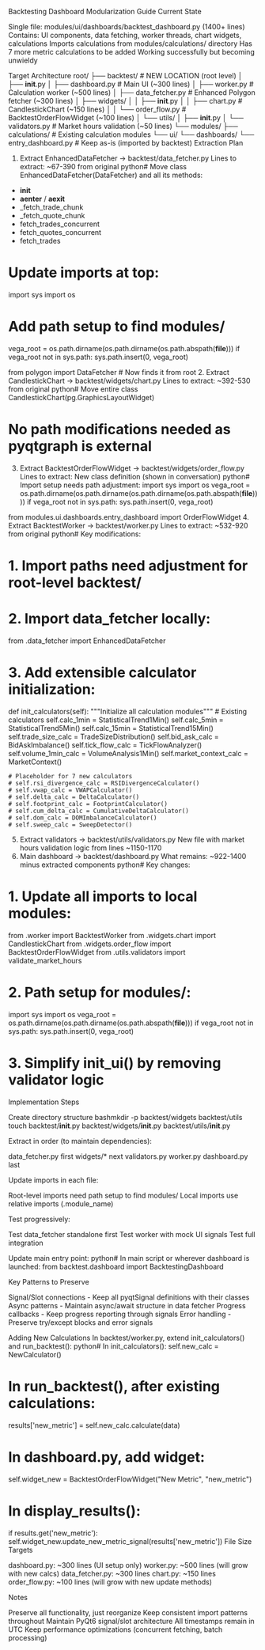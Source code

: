 Backtesting Dashboard Modularization Guide
Current State

Single file: modules/ui/dashboards/backtest_dashboard.py (1400+ lines)
Contains: UI components, data fetching, worker threads, chart widgets, calculations
Imports calculations from modules/calculations/ directory
Has 7 more metric calculations to be added
Working successfully but becoming unwieldy

Target Architecture
root/
├── backtest/                      # NEW LOCATION (root level)
│   ├── __init__.py
│   ├── dashboard.py              # Main UI (~300 lines)
│   ├── worker.py                 # Calculation worker (~500 lines)
│   ├── data_fetcher.py          # Enhanced Polygon fetcher (~300 lines)
│   ├── widgets/
│   │   ├── __init__.py
│   │   ├── chart.py             # CandlestickChart (~150 lines)
│   │   └── order_flow.py        # BacktestOrderFlowWidget (~100 lines)
│   └── utils/
│       ├── __init__.py
│       └── validators.py        # Market hours validation (~50 lines)
└── modules/
    ├── calculations/             # Existing calculation modules
    └── ui/
        └── dashboards/
            └── entry_dashboard.py # Keep as-is (imported by backtest)
Extraction Plan
1. Extract EnhancedDataFetcher → backtest/data_fetcher.py
Lines to extract: ~67-390 from original
python# Move class EnhancedDataFetcher(DataFetcher) and all its methods:
- __init__
- __aenter__ / __aexit__
- _fetch_trade_chunk
- _fetch_quote_chunk  
- fetch_trades_concurrent
- fetch_quotes_concurrent
- fetch_trades

# Update imports at top:
import sys
import os
# Add path setup to find modules/
vega_root = os.path.dirname(os.path.dirname(os.path.abspath(__file__)))
if vega_root not in sys.path:
    sys.path.insert(0, vega_root)

from polygon import DataFetcher  # Now finds it from root
2. Extract CandlestickChart → backtest/widgets/chart.py
Lines to extract: ~392-530 from original
python# Move entire class CandlestickChart(pg.GraphicsLayoutWidget)
# No path modifications needed as pyqtgraph is external
3. Extract BacktestOrderFlowWidget → backtest/widgets/order_flow.py
Lines to extract: New class definition (shown in conversation)
python# Import setup needs path adjustment:
import sys
import os
vega_root = os.path.dirname(os.path.dirname(os.path.dirname(os.path.abspath(__file__))))
if vega_root not in sys.path:
    sys.path.insert(0, vega_root)

from modules.ui.dashboards.entry_dashboard import OrderFlowWidget
4. Extract BacktestWorker → backtest/worker.py
Lines to extract: ~532-920 from original
python# Key modifications:
# 1. Import paths need adjustment for root-level backtest/
# 2. Import data_fetcher locally:
from .data_fetcher import EnhancedDataFetcher

# 3. Add extensible calculator initialization:
def init_calculators(self):
    """Initialize all calculation modules"""
    # Existing calculators
    self.calc_1min = StatisticalTrend1Min()
    self.calc_5min = StatisticalTrend5Min()
    self.calc_15min = StatisticalTrend15Min()
    self.trade_size_calc = TradeSizeDistribution()
    self.bid_ask_calc = BidAskImbalance()
    self.tick_flow_calc = TickFlowAnalyzer()
    self.volume_1min_calc = VolumeAnalysis1Min()
    self.market_context_calc = MarketContext()
    
    # Placeholder for 7 new calculators
    # self.rsi_divergence_calc = RSIDivergenceCalculator()
    # self.vwap_calc = VWAPCalculator()
    # self.delta_calc = DeltaCalculator()
    # self.footprint_calc = FootprintCalculator()
    # self.cum_delta_calc = CumulativeDeltaCalculator()
    # self.dom_calc = DOMImbalanceCalculator()
    # self.sweep_calc = SweepDetector()
5. Extract validators → backtest/utils/validators.py
New file with market hours validation logic from lines ~1150-1170
6. Main dashboard → backtest/dashboard.py
What remains: ~922-1400 minus extracted components
python# Key changes:
# 1. Update all imports to local modules:
from .worker import BacktestWorker
from .widgets.chart import CandlestickChart
from .widgets.order_flow import BacktestOrderFlowWidget
from .utils.validators import validate_market_hours

# 2. Path setup for modules/:
import sys
import os
vega_root = os.path.dirname(os.path.dirname(os.path.abspath(__file__)))
if vega_root not in sys.path:
    sys.path.insert(0, vega_root)

# 3. Simplify init_ui() by removing validator logic
Implementation Steps

Create directory structure
bashmkdir -p backtest/widgets backtest/utils
touch backtest/__init__.py backtest/widgets/__init__.py backtest/utils/__init__.py

Extract in order (to maintain dependencies):

data_fetcher.py first
widgets/* next
validators.py
worker.py
dashboard.py last


Update imports in each file:

Root-level imports need path setup to find modules/
Local imports use relative imports (.module_name)


Test progressively:

Test data_fetcher standalone first
Test worker with mock UI signals
Test full integration


Update main entry point:
python# In main script or wherever dashboard is launched:
from backtest.dashboard import BacktestingDashboard


Key Patterns to Preserve

Signal/Slot connections - Keep all pyqtSignal definitions with their classes
Async patterns - Maintain async/await structure in data fetcher
Progress callbacks - Keep progress reporting through signals
Error handling - Preserve try/except blocks and error signals

Adding New Calculations
In backtest/worker.py, extend init_calculators() and run_backtest():
python# In init_calculators():
self.new_calc = NewCalculator()

# In run_backtest(), after existing calculations:
results['new_metric'] = self.new_calc.calculate(data)

# In dashboard.py, add widget:
self.widget_new = BacktestOrderFlowWidget("New Metric", "new_metric")

# In display_results():
if results.get('new_metric'):
    self.widget_new.update_new_metric_signal(results['new_metric'])
File Size Targets

dashboard.py: ~300 lines (UI setup only)
worker.py: ~500 lines (will grow with new calcs)
data_fetcher.py: ~300 lines
chart.py: ~150 lines
order_flow.py: ~100 lines (will grow with new update methods)

Notes

Preserve all functionality, just reorganize
Keep consistent import patterns throughout
Maintain PyQt6 signal/slot architecture
All timestamps remain in UTC
Keep performance optimizations (concurrent fetching, batch processing)